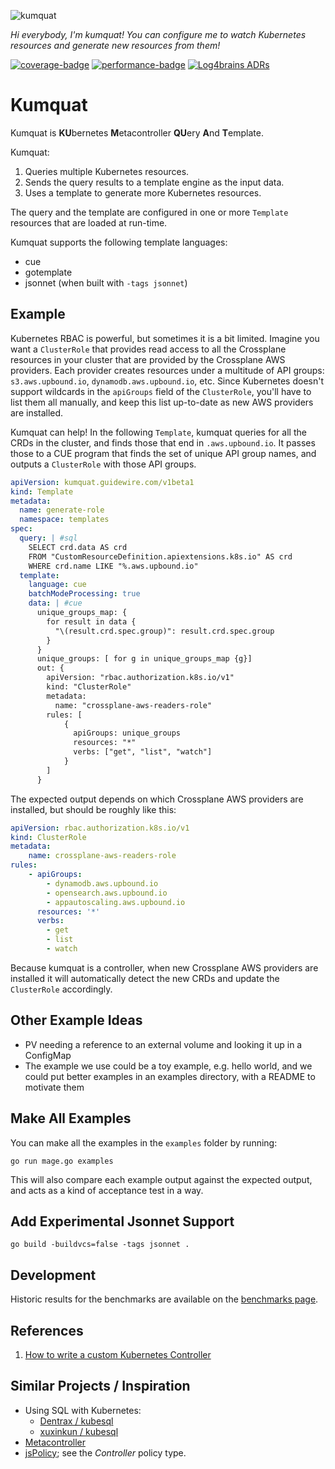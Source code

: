 ![kumquat](documents/kumquat-256.png)

*Hi everybody, I'm kumquat! You can configure me to watch Kubernetes resources and generate new resources from them!*

[![coverage-badge](https://img.shields.io/endpoint?url=https://gist.githubusercontent.com/jamesdobson/cb14f8ad568d175cf0ba9f7ac6d0a6ca/raw/kumquat-coverage.json)](https://guidewire-oss.github.io/kumquat/dev/coverage/go-coverage.html)
[![performance-badge](https://img.shields.io/badge/benchmarks-olive)](https://guidewire-oss.github.io/kumquat/dev/bench/)
[![Log4brains ADRs](https://guidewire-oss.github.io/kumquat/adrs/badge.svg)](https://guidewire-oss.github.io/kumquat/adrs/)

# Kumquat
Kumquat is **KU**bernetes **M**etacontroller **QU**ery **A**nd **T**emplate.

Kumquat:
1. Queries multiple Kubernetes resources.
2. Sends the query results to a template engine as the input data.
3. Uses a template to generate more Kubernetes resources.

The query and the template are configured in one or more `Template` resources that are loaded at run-time.

Kumquat supports the following template languages:
* cue
* gotemplate
* jsonnet (when built with `-tags jsonnet`)


## Example
Kubernetes RBAC is powerful, but sometimes it is a bit limited. Imagine you want a `ClusterRole`
that provides read access to all the Crossplane resources in your cluster that are provided by
the Crossplane AWS providers. Each provider creates resources under a multitude of API groups:
`s3.aws.upbound.io`, `dynamodb.aws.upbound.io`, etc. Since Kubernetes doesn't support wildcards
in the `apiGroups` field of the `ClusterRole`, you'll have to list them all manually, and keep
this list up-to-date as new AWS providers are installed.

Kumquat can help! In the following `Template`, kumquat queries for all the CRDs in the cluster, and
finds those that end in `.aws.upbound.io`. It passes those to a CUE program that finds the set of
unique API group names, and outputs a `ClusterRole` with those API groups.

```yaml
apiVersion: kumquat.guidewire.com/v1beta1
kind: Template
metadata:
  name: generate-role
  namespace: templates
spec:
  query: | #sql
    SELECT crd.data AS crd
    FROM "CustomResourceDefinition.apiextensions.k8s.io" AS crd
    WHERE crd.name LIKE "%.aws.upbound.io"
  template:
    language: cue
    batchModeProcessing: true
    data: | #cue
      unique_groups_map: {
        for result in data {
          "\(result.crd.spec.group)": result.crd.spec.group
        }
      }
      unique_groups: [ for g in unique_groups_map {g}]
      out: {
        apiVersion: "rbac.authorization.k8s.io/v1"
        kind: "ClusterRole"
        metadata: 
          name: "crossplane-aws-readers-role"
        rules: [
            {
              apiGroups: unique_groups
              resources: "*"
              verbs: ["get", "list", "watch"]
            }
        ]
      }
```

The expected output depends on which Crossplane AWS providers are installed, but should be roughly like this:

```yaml
apiVersion: rbac.authorization.k8s.io/v1
kind: ClusterRole
metadata:
    name: crossplane-aws-readers-role
rules:
    - apiGroups:
        - dynamodb.aws.upbound.io
        - opensearch.aws.upbound.io
        - appautoscaling.aws.upbound.io
      resources: '*'
      verbs:
        - get
        - list
        - watch
```

Because kumquat is a controller, when new Crossplane AWS providers are installed it will automatically
detect the new CRDs and update the `ClusterRole` accordingly.


## Other Example Ideas

* PV needing a reference to an external volume and looking it up in a ConfigMap
* The example we use could be a toy example, e.g. hello world, and we could put better examples in an examples directory, with a README to motivate them


## Make All Examples
You can make all the examples in the `examples` folder by running:

```
go run mage.go examples
```

This will also compare each example output against the expected output, and acts as a kind of acceptance
test in a way.


## Add Experimental Jsonnet Support
```
go build -buildvcs=false -tags jsonnet .
```

## Development

Historic results for the benchmarks are available on the
[benchmarks page](https://guidewire-oss.github.io/kumquat/dev/bench/).


## References

1. [How to write a custom Kubernetes Controller](https://arunprasad86.medium.com/how-to-write-a-custom-kubernetes-controller-4904383cec4)


## Similar Projects / Inspiration
* Using SQL with Kubernetes:
  * [Dentrax / kubesql](https://github.com/Dentrax/kubesql)
  * [xuxinkun / kubesql](https://github.com/xuxinkun/kubesql)
* [Metacontroller](https://metacontroller.github.io/metacontroller/intro.html)
* [jsPolicy](https://www.jspolicy.com/); see the *Controller* policy type.

